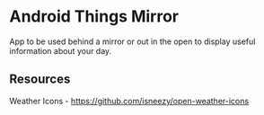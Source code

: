 # Android Things Mirror
App to be used behind a mirror or out in the open to display useful information about your day.

## Resources
Weather Icons - https://github.com/isneezy/open-weather-icons
